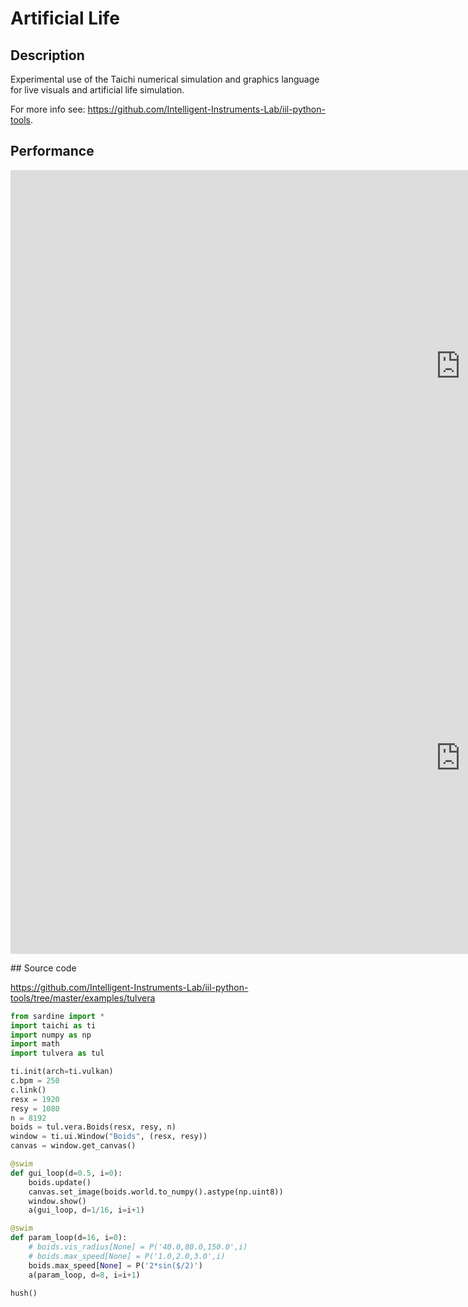# Artificial Life

## Description

Experimental use of the Taichi numerical simulation and graphics language for live visuals and artificial life simulation.

For more info see: https://github.com/Intelligent-Instruments-Lab/iil-python-tools.

## Performance

<iframe width="1440" height="627" src="https://www.youtube.com/embed/XSdHbPZSofo" title="Live coding Boids with Sardine" frameborder="0" allow="accelerometer; autoplay; clipboard-write; encrypted-media; gyroscope; picture-in-picture" allowfullscreen></iframe>

<iframe width="1440" height="627" src="https://www.youtube.com/embed/l6kx7lvGDy0" title="Live coding Lenia with TidalCycles via Sardine" frameborder="0" allow="accelerometer; autoplay; clipboard-write; encrypted-media; gyroscope; picture-in-picture" allowfullscreen></iframe>

## Source code

https://github.com/Intelligent-Instruments-Lab/iil-python-tools/tree/master/examples/tulvera

```py
from sardine import *
import taichi as ti
import numpy as np
import math
import tulvera as tul

ti.init(arch=ti.vulkan)
c.bpm = 250
c.link()
resx = 1920
resy = 1080
n = 8192
boids = tul.vera.Boids(resx, resy, n)
window = ti.ui.Window("Boids", (resx, resy))
canvas = window.get_canvas()

@swim
def gui_loop(d=0.5, i=0):
    boids.update()
    canvas.set_image(boids.world.to_numpy().astype(np.uint8))
    window.show()
    a(gui_loop, d=1/16, i=i+1)

@swim
def param_loop(d=16, i=0):
    # boids.vis_radius[None] = P('40.0,80.0,150.0',i)
    # boids.max_speed[None] = P('1.0,2.0,3.0',i)
    boids.max_speed[None] = P('2*sin($/2)')
    a(param_loop, d=8, i=i+1)

hush()
```